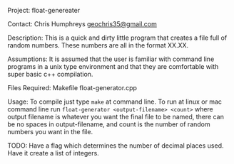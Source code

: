 Project:
float-genereater

Contact:
Chris Humphreys
geochris35@gmail.com

Description:
This is a quick and dirty little program that creates a file full of
random numbers.  These numbers are all in the format XX.XX.

Assumptions:
It is assumed that the user is familiar with command line programs in
a unix type environment and that they are comfortable with super basic
c++ compilation.

Files Required:
Makefile
float-generator.cpp

Usage:
To compile just type `make` at command line. To run at linux or mac
command line run `float-generator <output-filename> <count>` where
output filename is whatever you want the final file to be named, there
can be no spaces in output-filename, and count is the number of random
numbers you want in the file.

TODO:
Have a flag which determines the number of decimal places used.  Have
it create a list of integers.

